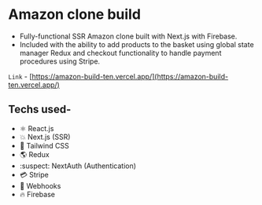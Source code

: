 # Amazon clone build

- Fully-functional SSR Amazon clone built with Next.js with Firebase. 
- Included with the ability to add products to the basket using global state manager Redux and checkout functionality to handle payment procedures using Stripe.

`Link` - [https://amazon-build-ten.vercel.app/](https://amazon-build-ten.vercel.app/)

Techs used-
---
- ⚛️ React.js
- :boom: Next.js (SSR)
- 🦄 Tailwind CSS
- 🌎 Redux 
- :suspect: NextAuth (Authentication)
- 💳 Stripe
- :exploding_head: Webhooks 
- 🔥 Firebase
